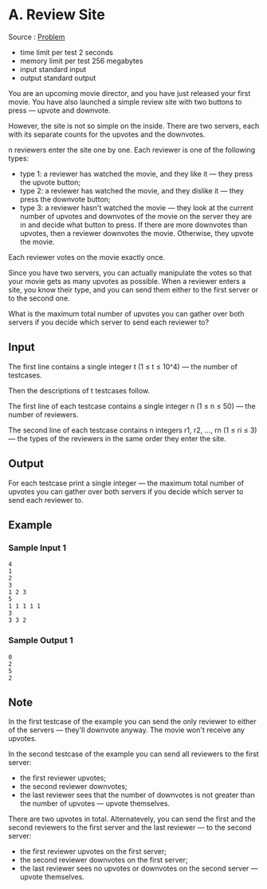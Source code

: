 # A. Review Site

Source : [Problem](https://codeforces.com/problemset/problem/1511/A)

- time limit per test 2 seconds
- memory limit per test 256 megabytes
- input standard input
- output standard output

You are an upcoming movie director, and you have just released your first movie. You have also launched a simple review site with two buttons to press — upvote and downvote.

However, the site is not so simple on the inside. There are two servers, each with its separate counts for the upvotes and the downvotes.

n reviewers enter the site one by one. Each reviewer is one of the following types:

- type 1: a reviewer has watched the movie, and they like it — they press the upvote button;
- type 2: a reviewer has watched the movie, and they dislike it — they press the downvote button;
- type 3: a reviewer hasn't watched the movie — they look at the current number of upvotes and downvotes of the movie on the server they are in and decide what button to press. If there are more downvotes than upvotes, then a reviewer downvotes the movie. Otherwise, they upvote the movie.

Each reviewer votes on the movie exactly once.

Since you have two servers, you can actually manipulate the votes so that your movie gets as many upvotes as possible. When a reviewer enters a site, you know their type, and you can send them either to the first server or to the second one.

What is the maximum total number of upvotes you can gather over both servers if you decide which server to send each reviewer to?

## Input

The first line contains a single integer t (1 ≤ t ≤ 10^4) — the number of testcases.

Then the descriptions of t testcases follow.

The first line of each testcase contains a single integer n (1 ≤ n ≤ 50) — the number of reviewers.

The second line of each testcase contains n integers r1, r2, …, rn (1 ≤ ri ≤ 3) — the types of the reviewers in the same order they enter the site.

## Output

For each testcase print a single integer — the maximum total number of upvotes you can gather over both servers if you decide which server to send each reviewer to.

## Example

### Sample Input 1

    4
    1
    2
    3
    1 2 3
    5
    1 1 1 1 1
    3
    3 3 2

### Sample Output 1

    0
    2
    5
    2

## Note

In the first testcase of the example you can send the only reviewer to either of the servers — they'll downvote anyway. The movie won't receive any upvotes.

In the second testcase of the example you can send all reviewers to the first server:

- the first reviewer upvotes;
- the second reviewer downvotes;
- the last reviewer sees that the number of downvotes is not greater than the number of upvotes — upvote themselves.

There are two upvotes in total. Alternatevely, you can send the first and the second reviewers to the first server and the last reviewer — to the second server:

- the first reviewer upvotes on the first server;
- the second reviewer downvotes on the first server;
- the last reviewer sees no upvotes or downvotes on the second server — upvote themselves.
